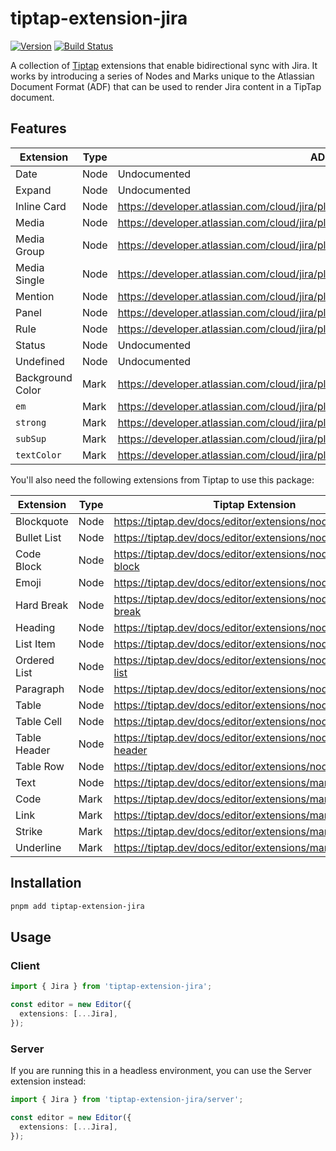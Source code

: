 # tiptap-extension-jira

[![Version](https://img.shields.io/npm/v/tiptap-extension-jira.svg)](https://www.npmjs.org/package/tiptap-extension-jira) [![Build Status](https://github.com/haydenbleasel/tiptap-extension-jira/actions/workflows/push.yml/badge.svg?branch=main)](https://github.com/haydenbleasel/tiptap-extension-jira/actions?query=branch%3Amain)

A collection of [Tiptap](https://tiptap.dev/) extensions that enable bidirectional sync with Jira. It works by introducing a series of Nodes and Marks unique to the Atlassian Document Format (ADF) that can be used to render Jira content in a TipTap document.

## Features

| Extension | Type | ADF Node |
|---------|------|---------|
| Date | Node | Undocumented |
| Expand | Node | Undocumented |
| Inline Card | Node | https://developer.atlassian.com/cloud/jira/platform/apis/document/nodes/inlineCard/ |
| Media | Node | https://developer.atlassian.com/cloud/jira/platform/apis/document/nodes/media/ |
| Media Group | Node | https://developer.atlassian.com/cloud/jira/platform/apis/document/nodes/mediaGroup/ |
| Media Single | Node | https://developer.atlassian.com/cloud/jira/platform/apis/document/nodes/mediaSingle/ |
| Mention | Node | https://developer.atlassian.com/cloud/jira/platform/apis/document/nodes/mention/ |
| Panel | Node | https://developer.atlassian.com/cloud/jira/platform/apis/document/nodes/panel/ |
| Rule | Node | https://developer.atlassian.com/cloud/jira/platform/apis/document/nodes/rule/ |
| Status | Node | Undocumented |
| Undefined | Node | Undocumented |
| Background Color | Mark | https://developer.atlassian.com/cloud/jira/platform/apis/document/marks/backgroundColor/ |
| `em` | Mark | https://developer.atlassian.com/cloud/jira/platform/apis/document/marks/em/ |
| `strong` | Mark | https://developer.atlassian.com/cloud/jira/platform/apis/document/marks/strong/ |
| `subSup` | Mark | https://developer.atlassian.com/cloud/jira/platform/apis/document/marks/subsup/ |
| `textColor` | Mark | https://developer.atlassian.com/cloud/jira/platform/apis/document/marks/textColor/ |

You'll also need the following extensions from Tiptap to use this package:

| Extension | Type | Tiptap Extension | ADF Node |
|---------|-------------|------|------|
| Blockquote | Node | https://tiptap.dev/docs/editor/extensions/nodes/blockquote | https://developer.atlassian.com/cloud/jira/platform/apis/document/nodes/blockquote/ |
| Bullet List | Node | https://tiptap.dev/docs/editor/extensions/nodes/bullet-list | https://developer.atlassian.com/cloud/jira/platform/apis/document/nodes/bullet-list/ |
| Code Block | Node | https://tiptap.dev/docs/editor/extensions/nodes/code-block | https://developer.atlassian.com/cloud/jira/platform/apis/document/nodes/code-block/ |
| Emoji | Node | https://tiptap.dev/docs/editor/extensions/nodes/emoji | https://developer.atlassian.com/cloud/jira/platform/apis/document/nodes/emoji/ |
| Hard Break | Node | https://tiptap.dev/docs/editor/extensions/nodes/hard-break | https://developer.atlassian.com/cloud/jira/platform/apis/document/nodes/hard-break/ |
| Heading | Node | https://tiptap.dev/docs/editor/extensions/nodes/heading | https://developer.atlassian.com/cloud/jira/platform/apis/document/nodes/heading/ |
| List Item | Node | https://tiptap.dev/docs/editor/extensions/nodes/list-item | https://developer.atlassian.com/cloud/jira/platform/apis/document/nodes/listItem/ |
| Ordered List | Node | https://tiptap.dev/docs/editor/extensions/nodes/ordered-list | https://developer.atlassian.com/cloud/jira/platform/apis/document/nodes/ordered-list/ |
| Paragraph | Node | https://tiptap.dev/docs/editor/extensions/nodes/paragraph | https://developer.atlassian.com/cloud/jira/platform/apis/document/nodes/paragraph/ |
| Table | Node | https://tiptap.dev/docs/editor/extensions/nodes/table | https://developer.atlassian.com/cloud/jira/platform/apis/document/nodes/table/ |
| Table Cell | Node | https://tiptap.dev/docs/editor/extensions/nodes/table-cell | https://developer.atlassian.com/cloud/jira/platform/apis/document/nodes/tableCell/ |
| Table Header | Node | https://tiptap.dev/docs/editor/extensions/nodes/table-header | https://developer.atlassian.com/cloud/jira/platform/apis/document/nodes/tableHeader/ |
| Table Row | Node | https://tiptap.dev/docs/editor/extensions/nodes/table-row | https://developer.atlassian.com/cloud/jira/platform/apis/document/nodes/tableRow/ |
| Text | Node | https://tiptap.dev/docs/editor/extensions/marks/text | https://developer.atlassian.com/cloud/jira/platform/apis/document/marks/text/ |
| Code | Mark | https://tiptap.dev/docs/editor/extensions/marks/code | https://developer.atlassian.com/cloud/jira/platform/apis/document/marks/code/ |
| Link | Mark | https://tiptap.dev/docs/editor/extensions/marks/link | https://developer.atlassian.com/cloud/jira/platform/apis/document/marks/link/ |
| Strike | Mark | https://tiptap.dev/docs/editor/extensions/marks/strike | https://developer.atlassian.com/cloud/jira/platform/apis/document/marks/strike/ |
| Underline | Mark | https://tiptap.dev/docs/editor/extensions/marks/underline | https://developer.atlassian.com/cloud/jira/platform/apis/document/marks/underline/ |

## Installation

```bash
pnpm add tiptap-extension-jira
```

## Usage

### Client

```ts
import { Jira } from 'tiptap-extension-jira';

const editor = new Editor({
  extensions: [...Jira],
});
```

### Server

If you are running this in a headless environment, you can use the Server extension instead:

```ts
import { Jira } from 'tiptap-extension-jira/server';

const editor = new Editor({
  extensions: [...Jira],
});
```
